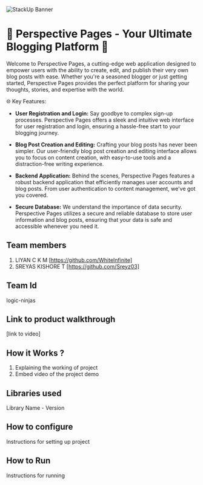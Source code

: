 ![StackUp Banner]([https://tinkerhub.frappe.cloud/files/stackup%20banner.jpeg])
# 📝 Perspective Pages - Your Ultimate Blogging Platform 🚀
Welcome to Perspective Pages, a cutting-edge web application designed to empower users with the ability to create, edit, and publish their very own blog posts with ease. Whether you're a seasoned blogger or just getting started, Perspective Pages provides the perfect platform for sharing your thoughts, stories, and expertise with the world.

🌐 Key Features:

- **User Registration and Login:** Say goodbye to complex sign-up processes. Perspective Pages offers a sleek and intuitive web interface for user registration and login, ensuring a hassle-free start to your blogging journey.

- **Blog Post Creation and Editing:** Crafting your blog posts has never been simpler. Our user-friendly blog post creation and editing interface allows you to focus on content creation, with easy-to-use tools and a distraction-free writing experience.

- **Backend Application:** Behind the scenes, Perspective Pages features a robust backend application that efficiently manages user accounts and blog posts. From user authentication to content management, we've got you covered.

- **Secure Database:** We understand the importance of data security. Perspective Pages utilizes a secure and reliable database to store user information and blog posts, ensuring that your data is safe and accessible whenever you need it.
## Team members
1. LIYAN C K M [https://github.com/WhiteInfinite]
2. SREYAS KISHORE T [https://github.com/Sreyz03]
## Team Id
logic-ninjas
## Link to product walkthrough
[link to video]
## How it Works ?
1. Explaining the working of project
2. Embed video of the project demo
## Libraries used
Library Name - Version
## How to configure
Instructions for setting up project
## How to Run
Instructions for running
